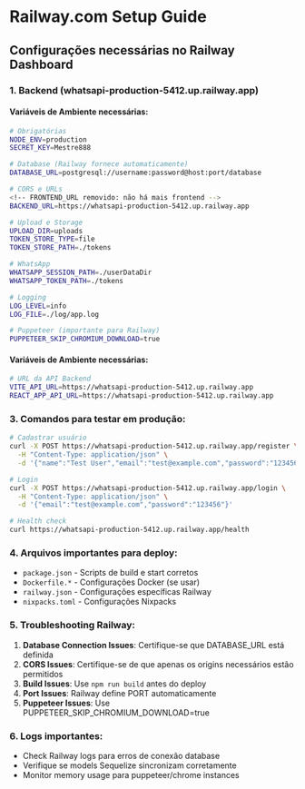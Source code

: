 # Railway.com Setup Guide

## Configurações necessárias no Railway Dashboard

### 1. Backend (whatsapi-production-5412.up.railway.app)

#### Variáveis de Ambiente necessárias:

```bash
# Obrigatórias
NODE_ENV=production
SECRET_KEY=Mestre888

# Database (Railway fornece automaticamente)
DATABASE_URL=postgresql://username:password@host:port/database

# CORS e URLs
<!-- FRONTEND_URL removido: não há mais frontend -->
BACKEND_URL=https://whatsapi-production-5412.up.railway.app

# Upload e Storage
UPLOAD_DIR=uploads
TOKEN_STORE_TYPE=file
TOKEN_STORE_PATH=./tokens

# WhatsApp
WHATSAPP_SESSION_PATH=./userDataDir
WHATSAPP_TOKEN_PATH=./tokens

# Logging
LOG_LEVEL=info
LOG_FILE=./log/app.log

# Puppeteer (importante para Railway)
PUPPETEER_SKIP_CHROMIUM_DOWNLOAD=true
```

<!-- Seção de Frontend removida: não há mais frontend -->

#### Variáveis de Ambiente necessárias:

```bash
# URL da API Backend
VITE_API_URL=https://whatsapi-production-5412.up.railway.app
REACT_APP_API_URL=https://whatsapi-production-5412.up.railway.app
```

### 3. Comandos para testar em produção:

```bash
# Cadastrar usuário
curl -X POST https://whatsapi-production-5412.up.railway.app/register \
  -H "Content-Type: application/json" \
  -d '{"name":"Test User","email":"test@example.com","password":"123456"}'

# Login
curl -X POST https://whatsapi-production-5412.up.railway.app/login \
  -H "Content-Type: application/json" \
  -d '{"email":"test@example.com","password":"123456"}'

# Health check
curl https://whatsapi-production-5412.up.railway.app/health
```

### 4. Arquivos importantes para deploy:

- `package.json` - Scripts de build e start corretos
- `Dockerfile.*` - Configurações Docker (se usar)
- `railway.json` - Configurações específicas Railway
- `nixpacks.toml` - Configurações Nixpacks

### 5. Troubleshooting Railway:

1. **Database Connection Issues**: Certifique-se que DATABASE_URL está definida
2. **CORS Issues**: Certifique-se de que apenas os origins necessários estão permitidos
3. **Build Issues**: Use `npm run build` antes do deploy
4. **Port Issues**: Railway define PORT automaticamente
5. **Puppeteer Issues**: Use PUPPETEER_SKIP_CHROMIUM_DOWNLOAD=true

### 6. Logs importantes:

- Check Railway logs para erros de conexão database
- Verifique se models Sequelize sincronizam corretamente
- Monitor memory usage para puppeteer/chrome instances